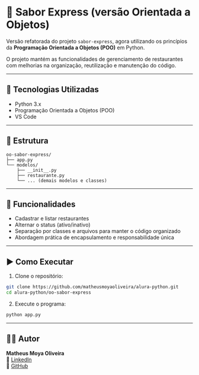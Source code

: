 # 🧾 Sabor Express (versão Orientada a Objetos)

Versão refatorada do projeto `sabor-express`, agora utilizando os princípios da **Programação Orientada a Objetos (POO)** em Python.

O projeto mantém as funcionalidades de gerenciamento de restaurantes com melhorias na organização, reutilização e manutenção do código.

---

## 🚀 Tecnologias Utilizadas

- Python 3.x
- Programação Orientada a Objetos (POO)
- VS Code

---

## 📁 Estrutura

```
oo-sabor-express/
├── app.py
└── modelos/
    ├── __init__.py
    ├── restaurante.py
    └── ... (demais modelos e classes)
```

---

## 🎯 Funcionalidades

- Cadastrar e listar restaurantes
- Alternar o status (ativo/inativo)
- Separação por classes e arquivos para manter o código organizado
- Abordagem prática de encapsulamento e responsabilidade única

---

## ▶️ Como Executar

1. Clone o repositório:
```bash
git clone https://github.com/matheusmoyaoliveira/alura-python.git
cd alura-python/oo-sabor-express
```

2. Execute o programa:
```bash
python app.py
```

---

## 🧑‍💻 Autor

**Matheus Moya Oliveira**  
🔗 [LinkedIn](https://www.linkedin.com/in/matheusmoyaoliveira/)  
🐙 [GitHub](https://github.com/matheusmoyaoliveira)
